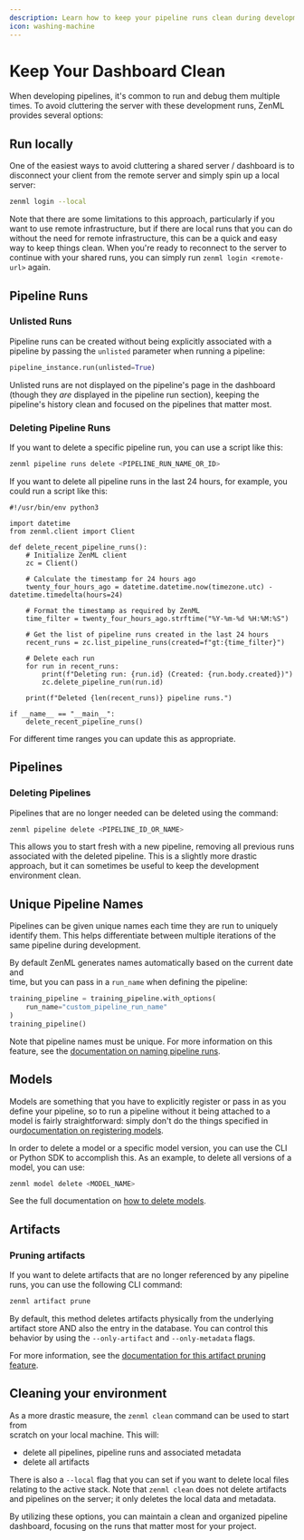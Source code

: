 ```yaml
---
description: Learn how to keep your pipeline runs clean during development.
icon: washing-machine
---
```


# Keep Your Dashboard Clean

When developing pipelines, it's common to run and debug them multiple times. To avoid cluttering the server with these development runs, ZenML provides several options:

## Run locally

One of the easiest ways to avoid cluttering a shared server / dashboard is to disconnect your client from the remote server and simply spin up a local server:

```bash
zenml login --local
```

Note that there are some limitations to this approach, particularly if you want to use remote infrastructure, but if there are local runs that you can do without the need for remote infrastructure, this can be a quick and easy way to keep things clean. When you're ready to reconnect to the server to continue with your shared runs, you can simply run `zenml login <remote-url>` again.

## Pipeline Runs

### Unlisted Runs

Pipeline runs can be created without being explicitly associated with a pipeline by passing the `unlisted` parameter when running a pipeline:

```python
pipeline_instance.run(unlisted=True)
```

Unlisted runs are not displayed on the pipeline's page in the dashboard (though they _are_ displayed in the pipeline run section), keeping the pipeline's history clean and focused on the pipelines that matter most.

### Deleting Pipeline Runs

If you want to delete a specific pipeline run, you can use a script like this:

```bash
zenml pipeline runs delete <PIPELINE_RUN_NAME_OR_ID>
```

If you want to delete all pipeline runs in the last 24 hours, for example, you\
could run a script like this:

```
#!/usr/bin/env python3

import datetime
from zenml.client import Client

def delete_recent_pipeline_runs():
    # Initialize ZenML client
    zc = Client()
    
    # Calculate the timestamp for 24 hours ago
    twenty_four_hours_ago = datetime.datetime.now(timezone.utc) - datetime.timedelta(hours=24)
    
    # Format the timestamp as required by ZenML
    time_filter = twenty_four_hours_ago.strftime("%Y-%m-%d %H:%M:%S")
    
    # Get the list of pipeline runs created in the last 24 hours
    recent_runs = zc.list_pipeline_runs(created=f"gt:{time_filter}")
    
    # Delete each run
    for run in recent_runs:
        print(f"Deleting run: {run.id} (Created: {run.body.created})")
        zc.delete_pipeline_run(run.id)
    
    print(f"Deleted {len(recent_runs)} pipeline runs.")

if __name__ == "__main__":
    delete_recent_pipeline_runs()
```

For different time ranges you can update this as appropriate.

## Pipelines

### Deleting Pipelines

Pipelines that are no longer needed can be deleted using the command:

```bash
zenml pipeline delete <PIPELINE_ID_OR_NAME>
```

This allows you to start fresh with a new pipeline, removing all previous runs associated with the deleted pipeline. This is a slightly more drastic approach, but it can sometimes be useful to keep the development environment clean.

## Unique Pipeline Names

Pipelines can be given unique names each time they are run to uniquely identify them. This helps differentiate between multiple iterations of the same pipeline during development.

By default ZenML generates names automatically based on the current date and\
time, but you can pass in a `run_name` when defining the pipeline:

```python
training_pipeline = training_pipeline.with_options(
    run_name="custom_pipeline_run_name"
)
training_pipeline()
```

Note that pipeline names must be unique. For more information on this feature, see the [documentation on naming pipeline runs](https://docs.zenml.io/how-to/pipeline-development/build-pipelines/name-your-pipeline-runs).

## Models

Models are something that you have to explicitly register or pass in as you define your pipeline, so to run a pipeline without it being attached to a model is fairly straightforward: simply don't do the things specified in our[documentation on registering models](https://docs.zenml.io/concepts/models).

In order to delete a model or a specific model version, you can use the CLI or Python SDK to accomplish this. As an example, to delete all versions of a model, you can use:

```bash
zenml model delete <MODEL_NAME>
```

See the full documentation on [how to delete models](https://docs.zenml.io/how-to/model-management-metrics/model-control-plane/delete-a-model).

## Artifacts

### Pruning artifacts

If you want to delete artifacts that are no longer referenced by any pipeline\
runs, you can use the following CLI command:

```bash
zenml artifact prune
```

By default, this method deletes artifacts physically from the underlying artifact store AND also the entry in the database. You can control this behavior by using the `--only-artifact` and `--only-metadata` flags.

For more information, see the [documentation for this artifact pruning feature](https://docs.zenml.io/how-to/data-artifact-management/handle-data-artifacts/delete-an-artifact).

## Cleaning your environment

As a more drastic measure, the `zenml clean` command can be used to start from\
scratch on your local machine. This will:

* delete all pipelines, pipeline runs and associated metadata
* delete all artifacts

There is also a `--local` flag that you can set if you want to delete local files relating to the active stack. Note that `zenml clean` does not delete artifacts and pipelines on the server; it only deletes the local data and metadata.

By utilizing these options, you can maintain a clean and organized pipeline dashboard, focusing on the runs that matter most for your project.
